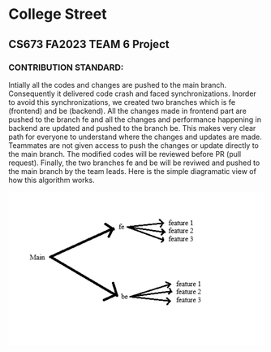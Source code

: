 # College Street
## CS673 FA2023 TEAM 6 Project


### CONTRIBUTION STANDARD:


Intially all the codes and changes are pushed to the main branch. Consequently it delivered code crash and faced synchronizations. Inorder to avoid this synchronizations, we created two branches which is fe (frontend) and be (backend). All the changes made in frontend part are pushed to the branch fe and all the changes and performance happening in backend are updated and pushed to the branch be. This makes very clear path for everyone to understand where the changes and updates are made. Teammates are not given access to push the changes or update directly to the main branch.  The modified codes will be reviewed before PR (pull request). Finally, the two branches fe and be will be reviwed and pushed to the main branch by the team leads. Here is the simple diagramatic view of how this algorithm works.

![Alt text](image.png)
